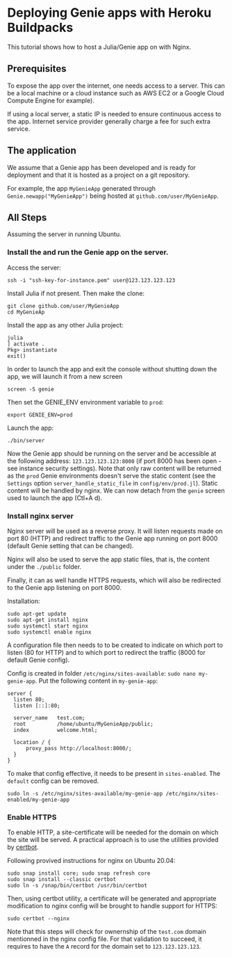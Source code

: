 # Deploying Genie apps with Heroku Buildpacks

This tutorial shows how to host a Julia/Genie app on with Nginx.

## Prerequisites

To expose the app over the internet, one needs access to a server. This can be a local machine or a cloud instance such as AWS EC2 or a Google Cloud Compute Engine for example).

If using a local server, a static IP is needed to ensure continuous access to the app. Internet service provider generally charge a fee for such extra service.

## The application

We assume that a Genie app has been developed and is ready for deployment and that it is hosted as a project on a git repository.

For example, the app `MyGenieApp` generated through `Genie.newapp("MyGenieApp")` being hosted at `github.com/user/MyGenieApp`.

## All Steps

Assuming the server in running Ubuntu.

### Install the and run the Genie app on the server.

Access the server:

```
ssh -i "ssh-key-for-instance.pem" user@123.123.123.123
```

Install Julia if not present. Then make the clone:

```
git clone github.com/user/MyGenieApp
cd MyGenieAp
```

Install the app as any other Julia project:

```
julia
] activate .
Pkg> instantiate
exit()
```

In order to launch the app and exit the console without shutting down the app, we will launch it from a new screen

```
screen -S genie
```

Then set the GENIE_ENV environment variable to `prod`:

```
export GENIE_ENV=prod
```

Launch the app:

```
./bin/server
```

Now the Genie app should be running on the server and be accessible at the following address: `123.123.123.123:8000` (if port 8000 has been open - see instance security settings). Note that only raw content will be returned as the `prod` Genie environments doesn't serve the static content (see the `Settings` option `server_handle_static_file` in `config/env/prod.jl`). Static content will be handled by nginx. We can now detach from the `genie` screen used to launch the app (Ctl+A d).

### Install nginx server

Nginx server will be used as a reverse proxy. It will listen requests made on port 80 (HTTP) and redirect traffic to the Genie app running on port 8000 (default Genie setting that can be changed).

Nginx will also be used to serve the app static files, that is, the content under the `./public` folder.

Finally, it can as well handle HTTPS requests, which will also be redirected to the Genie app listening on port 8000.

Installation:

```
sudo apt-get update
sudo apt-get install nginx
sudo systemctl start nginx
sudo systemctl enable nginx
```

A configuration file then needs to to be created to indicate on which port to listen (80 for HTTP) and to which port to redirect the traffic (8000 for default Genie config).

Config is created in folder `/etc/nginx/sites-available`: `sudo nano my-genie-app`.
Put the following content in `my-genie-app`:

```
server {
  listen 80;
  listen [::]:80;

  server_name   test.com;
  root          /home/ubuntu/MyGenieApp/public;
  index         welcome.html;

  location / {
      proxy_pass http://localhost:8000/;
  }
}
```

To make that config effective, it needs to be present in `sites-enabled`. The `default` config can be removed.

```
sudo ln -s /etc/nginx/sites-available/my-genie-app /etc/nginx/sites-enabled/my-genie-app
```

### Enable HTTPS

To enable HTTP, a site-certificate will be needed for the domain on which the site will be served.
A practical approach is to use the utilities provided by [certbot](https://certbot.eff.org/).

Following provived instructions for nginx on Ubuntu 20.04:

```
sudo snap install core; sudo snap refresh core
sudo snap install --classic certbot
sudo ln -s /snap/bin/certbot /usr/bin/certbot
```

Then, using certbot utility, a certificate will be generated and appropriate modification to nginx config will be brought to handle support for HTTPS:

```
sudo certbot --nginx
````

Note that this steps will check for ownernship of the `test.com` domain mentionned in the nginx config file. For that validation to succeed, it requires to have the `A` record for the domain set to `123.123.123.123`.
